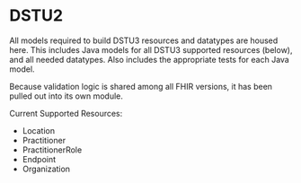 # DSTU2

All models required to build DSTU3 resources and datatypes are housed here.
This includes Java models for all DSTU3 supported resources (below), and all needed datatypes.
Also includes the appropriate tests for each Java model.

Because validation logic is shared among all FHIR versions, it has been pulled out into its own module.

Current Supported Resources:
  * Location
  * Practitioner
  * PractitionerRole
  * Endpoint
  * Organization

